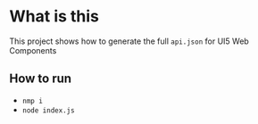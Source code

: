 # What is this

This project shows how to generate the full `api.json` for UI5 Web Components

## How to run

 - `nmp i`
 - `node index.js`
